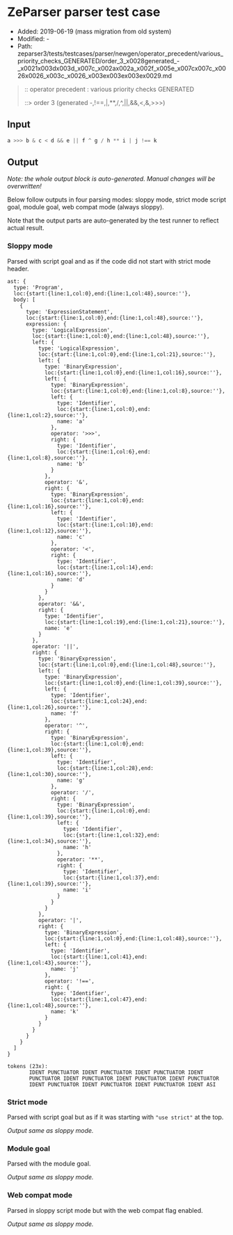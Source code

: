 # ZeParser parser test case

- Added: 2019-06-19 (mass migration from old system)
- Modified: -
- Path: zeparser3/tests/testcases/parser/newgen/operator_precedent/various_priority_checks_GENERATED/order_3_x0028generated_-_x0021x003dx003d_x007c_x002ax002a_x002f_x005e_x007cx007c_x0026x0026_x003c_x0026_x003ex003ex003ex0029.md

> :: operator precedent : various priority checks GENERATED
>
> ::> order 3 (generated -,!==,|,**,/,^,||,&&,<,&,>>>)

## Input

`````js
a >>> b & c < d && e || f ^ g / h ** i | j !== k
`````

## Output

_Note: the whole output block is auto-generated. Manual changes will be overwritten!_

Below follow outputs in four parsing modes: sloppy mode, strict mode script goal, module goal, web compat mode (always sloppy).

Note that the output parts are auto-generated by the test runner to reflect actual result.

### Sloppy mode

Parsed with script goal and as if the code did not start with strict mode header.

`````
ast: {
  type: 'Program',
  loc:{start:{line:1,col:0},end:{line:1,col:48},source:''},
  body: [
    {
      type: 'ExpressionStatement',
      loc:{start:{line:1,col:0},end:{line:1,col:48},source:''},
      expression: {
        type: 'LogicalExpression',
        loc:{start:{line:1,col:0},end:{line:1,col:48},source:''},
        left: {
          type: 'LogicalExpression',
          loc:{start:{line:1,col:0},end:{line:1,col:21},source:''},
          left: {
            type: 'BinaryExpression',
            loc:{start:{line:1,col:0},end:{line:1,col:16},source:''},
            left: {
              type: 'BinaryExpression',
              loc:{start:{line:1,col:0},end:{line:1,col:8},source:''},
              left: {
                type: 'Identifier',
                loc:{start:{line:1,col:0},end:{line:1,col:2},source:''},
                name: 'a'
              },
              operator: '>>>',
              right: {
                type: 'Identifier',
                loc:{start:{line:1,col:6},end:{line:1,col:8},source:''},
                name: 'b'
              }
            },
            operator: '&',
            right: {
              type: 'BinaryExpression',
              loc:{start:{line:1,col:0},end:{line:1,col:16},source:''},
              left: {
                type: 'Identifier',
                loc:{start:{line:1,col:10},end:{line:1,col:12},source:''},
                name: 'c'
              },
              operator: '<',
              right: {
                type: 'Identifier',
                loc:{start:{line:1,col:14},end:{line:1,col:16},source:''},
                name: 'd'
              }
            }
          },
          operator: '&&',
          right: {
            type: 'Identifier',
            loc:{start:{line:1,col:19},end:{line:1,col:21},source:''},
            name: 'e'
          }
        },
        operator: '||',
        right: {
          type: 'BinaryExpression',
          loc:{start:{line:1,col:0},end:{line:1,col:48},source:''},
          left: {
            type: 'BinaryExpression',
            loc:{start:{line:1,col:0},end:{line:1,col:39},source:''},
            left: {
              type: 'Identifier',
              loc:{start:{line:1,col:24},end:{line:1,col:26},source:''},
              name: 'f'
            },
            operator: '^',
            right: {
              type: 'BinaryExpression',
              loc:{start:{line:1,col:0},end:{line:1,col:39},source:''},
              left: {
                type: 'Identifier',
                loc:{start:{line:1,col:28},end:{line:1,col:30},source:''},
                name: 'g'
              },
              operator: '/',
              right: {
                type: 'BinaryExpression',
                loc:{start:{line:1,col:0},end:{line:1,col:39},source:''},
                left: {
                  type: 'Identifier',
                  loc:{start:{line:1,col:32},end:{line:1,col:34},source:''},
                  name: 'h'
                },
                operator: '**',
                right: {
                  type: 'Identifier',
                  loc:{start:{line:1,col:37},end:{line:1,col:39},source:''},
                  name: 'i'
                }
              }
            }
          },
          operator: '|',
          right: {
            type: 'BinaryExpression',
            loc:{start:{line:1,col:0},end:{line:1,col:48},source:''},
            left: {
              type: 'Identifier',
              loc:{start:{line:1,col:41},end:{line:1,col:43},source:''},
              name: 'j'
            },
            operator: '!==',
            right: {
              type: 'Identifier',
              loc:{start:{line:1,col:47},end:{line:1,col:48},source:''},
              name: 'k'
            }
          }
        }
      }
    }
  ]
}

tokens (23x):
       IDENT PUNCTUATOR IDENT PUNCTUATOR IDENT PUNCTUATOR IDENT
       PUNCTUATOR IDENT PUNCTUATOR IDENT PUNCTUATOR IDENT PUNCTUATOR
       IDENT PUNCTUATOR IDENT PUNCTUATOR IDENT PUNCTUATOR IDENT ASI
`````

### Strict mode

Parsed with script goal but as if it was starting with `"use strict"` at the top.

_Output same as sloppy mode._

### Module goal

Parsed with the module goal.

_Output same as sloppy mode._

### Web compat mode

Parsed in sloppy script mode but with the web compat flag enabled.

_Output same as sloppy mode._
